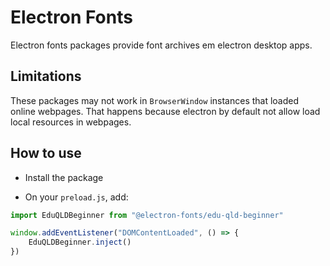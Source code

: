 # Electron Fonts

Electron fonts packages provide font archives em electron desktop apps.

## Limitations

These packages may not work in `BrowserWindow` instances that loaded online webpages. That happens because electron by default not allow load local resources in webpages.

## How to use

* Install the package

* On your `preload.js`, add:

```ts
import EduQLDBeginner from "@electron-fonts/edu-qld-beginner"

window.addEventListener("DOMContentLoaded", () => {
    EduQLDBeginner.inject()
})
```